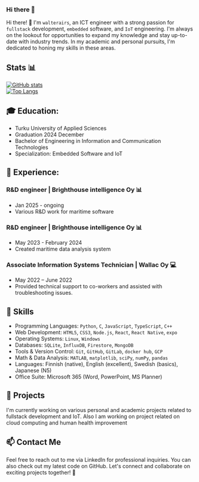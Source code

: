 ### Hi there 👋

Hi there! 👋 I'm `walterairs`, an ICT engineer with a strong passion for `fullstack` development, `embedded` software, and `IoT` engineering. I'm always on the lookout for opportunities to expand my knowledge and stay up-to-date with industry trends. In my academic and personal pursuits, I'm dedicated to honing my skills in these areas.

## Stats 📊

[![GitHub stats](https://github-readme-stats-xi-three-92.vercel.app/api?username=walterairs)](https://github.com/anuraghazra/github-readme-stats)  
[![Top Langs](https://github-readme-stats-xi-three-92.vercel.app/api/top-langs/?username=walterairs)](https://github.com/anuraghazra/github-readme-stats)


## 🎓 Education:
- Turku University of Applied Sciences
- Graduation 2024 December
- Bachelor of Engineering in Information and Communication Technologies
- Specialization: Embedded Software and IoT

## 💼 Experience:

### R&D engineer | Brighthouse intelligence Oy 📊
- Jan 2025 - ongoing
- Various R&D work for maritime software

### R&D engineer | Brighthouse intelligence Oy 📊
- May 2023 - February 2024
- Created maritime data analysis system

### Associate Information Systems Technician | Wallac Oy 💻
- May 2022 – June 2022
- Provided technical support to co-workers and assisted with troubleshooting issues.

## 🔧 Skills
- Programming Languages: `Python`, `C`, `JavaScript`, `TypeScript`, `C++`
- Web Development: `HTML5`, `CSS3`, `Node.js`, `React`, `React Native`, `expo`
- Operating Systems: `Linux`, `Windows`
- Databases: `SQLite`, `InfluxDB`, `Firestore`, `MongoDB`
- Tools & Version Control: `Git`, `GitHub`, `GitLab`, `docker hub`, `GCP`
- Math & Data Analysis: `MATLAB`, `matplotlib`, `sciPy`, `numPy`, `pandas`
- Languages: Finnish (native), English (excellent), Swedish (basics), Japanese (N5)
- Office Suite: Microsoft 365 (Word, PowerPoint, MS Planner)

## 🌟 Projects
I'm currently working on various personal and academic projects related to fullstack development and IoT. Also I am working
on project related on cloud computing and human health improvement

## 📫 Contact Me
Feel free to reach out to me via LinkedIn for professional inquiries.
You can also check out my latest code on GitHub.
Let's connect and collaborate on exciting projects together! 🚀
